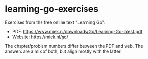 # learning-go-exercises  

Exercises from the free online text "Learning Go":
  * PDF: https://www.miek.nl/downloads/Go/Learning-Go-latest.pdf 
  * Website: https://miek.nl/go/

The chapter/problem numbers differ between the PDF and web. The answers are a mix of both, but align mostly with the latter.
